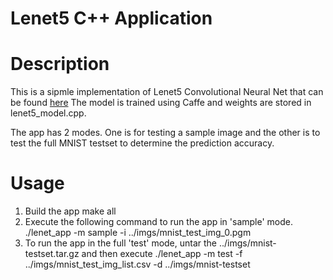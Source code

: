 # Lenet5 C++ Application

# Description
This is a sipmle implementation of Lenet5 Convolutional Neural Net that can be found
[here](https://github.com/BVLC/caffe/blob/master/examples/mnist/lenet.prototxt) The model is trained using Caffe and weights are stored in
lenet5_model.cpp.

The app has 2 modes. One is for testing a sample image and the other is to test the full MNIST testset to determine the prediction accuracy.

# Usage
1. Build the app
make all
2. Execute the following command to run the app in 'sample' mode.
./lenet_app -m sample -i ../imgs/mnist_test_img_0.pgm
3. To run the app in the full 'test' mode, untar the ../imgs/mnist-testset.tar.gz and then execute 
./lenet_app -m test -f ../imgs/mnist_test_img_list.csv -d ../imgs/mnist-testset

